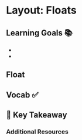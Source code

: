 # Layout: Floats


## Learning Goals 📚
-
-

## Float

## Vocab ✅


## 🔑 Key Takeaway


### Additional Resources
